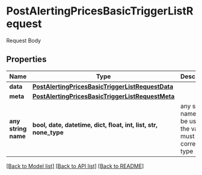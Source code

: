 # PostAlertingPricesBasicTriggerListRequest

Request Body

## Properties
Name | Type | Description | Notes
------------ | ------------- | ------------- | -------------
**data** | [**PostAlertingPricesBasicTriggerListRequestData**](PostAlertingPricesBasicTriggerListRequestData.md) |  | 
**meta** | [**PostAlertingPricesBasicTriggerListRequestMeta**](PostAlertingPricesBasicTriggerListRequestMeta.md) |  | [optional] 
**any string name** | **bool, date, datetime, dict, float, int, list, str, none_type** | any string name can be used but the value must be the correct type | [optional]

[[Back to Model list]](../README.md#documentation-for-models) [[Back to API list]](../README.md#documentation-for-api-endpoints) [[Back to README]](../README.md)


